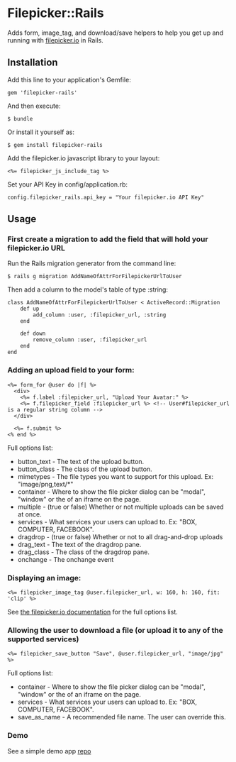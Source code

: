# Filepicker::Rails

Adds form, image_tag, and download/save helpers to help you get up and running with [filepicker.io](http://filepicker.io) in Rails.

## Installation

Add this line to your application's Gemfile:

    gem 'filepicker-rails'

And then execute:

    $ bundle

Or install it yourself as:

    $ gem install filepicker-rails

Add the filepicker.io javascript library to your layout:

    <%= filepicker_js_include_tag %>

Set your API Key in config/application.rb:

    config.filepicker_rails.api_key = "Your filepicker.io API Key"

## Usage
### First create a migration to add the field that will hold your filepicker.io URL  
Run the Rails migration generator from the command line:      
    
    $ rails g migration AddNameOfAttrForFilepickerUrlToUser  
    
Then add a column to the model's table of type :string:    

    class AddNameOfAttrForFilepickerUrlToUser < ActiveRecord::Migration
        def up
            add_column :user, :filepicker_url, :string
        end

        def down
            remove_column :user, :filepicker_url
        end
    end  
    
    
    
### Adding an upload field to your form:

    <%= form_for @user do |f| %>
      <div>
        <%= f.label :filepicker_url, "Upload Your Avatar:" %>
        <%= f.filepicker_field :filepicker_url %> <!-- User#filepicker_url is a regular string column -->
      </div>

      <%= f.submit %>
    <% end %>

Full options list:

* button_text - The text of the upload button.
* button_class - The class of the upload button.
* mimetypes - The file types you want to support for this upload. Ex: "image/png,text/*"
* container - Where to show the file picker dialog can be "modal", "window" or the
of an iframe on the page.
* multiple - (true or false) Whether or not multiple uploads can be saved at once.
* services - What services your users can upload to. Ex: "BOX, COMPUTER, FACEBOOK".
* dragdrop - (true or false) Whether or not to all drag-and-drop uploads
* drag_text - The text of the dragdrop pane.
* drag_class - The class of the dragdrop pane.
* onchange - The onchange event


### Displaying an image:

    <%= filepicker_image_tag @user.filepicker_url, w: 160, h: 160, fit: 'clip' %>

See [the filepicker.io documentation](https://developers.filepicker.io/docs/web/#fpurl-images) for the full options list.


### Allowing the user to download a file (or upload it to any of the supported services)

    <%= filepicker_save_button "Save", @user.filepicker_url, "image/jpg" %>

Full options list:

* container - Where to show the file picker dialog can be "modal", "window" or the
of an iframe on the page.
* services - What services your users can upload to. Ex: "BOX, COMPUTER, FACEBOOK".
* save_as_name - A recommended file name. The user can override this.

### Demo

See a simple demo app [repo](https://github.com/maxtilford/filepicker-rails-demo)
